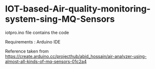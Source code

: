 # IOT-based-Air-quality-monitoring-system-sing-MQ-Sensors

iotpro.ino file contains the code 

Requirements : Arduino IDE


Reference taken from https://create.arduino.cc/projecthub/abid_hossain/air-analyzer-using-almost-all-kinds-of-mq-sensors-01c2a4
